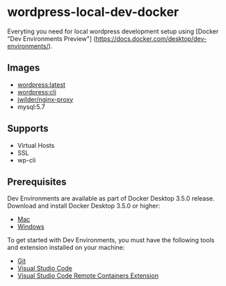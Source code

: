 # wordpress-local-dev-docker

Everyting you need for local wordpress development setup using [Docker "Dev Environments Preview"] (https://docs.docker.com/desktop/dev-environments/).

## Images
- [wordpress:latest](https://hub.docker.com/_/wordpress/)
- [wordpress:cli](https://hub.docker.com/_/wordpress/)
- [jwilder/nginx-proxy](https://hub.docker.com/r/jwilder/nginx-proxy)
- mysql:5.7

## Supports
- Virtual Hosts
- SSL
- wp-cli

## Prerequisites
Dev Environments are available as part of Docker Desktop 3.5.0 release. Download and install Docker Desktop 3.5.0 or higher:

- [Mac](https://docs.docker.com/desktop/mac/release-notes/)
- [Windows](https://docs.docker.com/desktop/windows/release-notes/)

To get started with Dev Environments, you must have the following tools and extension installed on your machine:

- [Git](https://git-scm.com)
- [Visual Studio Code](https://code.visualstudio.com)
- [Visual Studio Code Remote Containers Extension](https://marketplace.visualstudio.com/items?itemName=ms-vscode-remote.remote-containers)
